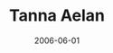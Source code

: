 ---
layout: cassette
title: "Tanna Aelan"
date: 2006-06-01
publish: 2016-06-01
category: Single
tags: [rexly, way_back_productions]
artist: "Rexly"
description: "Tanna Aelan<br>ft. Way Back Productions"
artwork: "0BwOVcFj5qu4Tb0gxUWFtSWE2QXM"
cassette: "0BwOVcFj5qu4TeVdMVmw3cENFV1U"
socialmedia: ""
download: ""
side-a: "'rexly_-_tanna_aelan'"
side-b: "'rexly_-_tanna_aelan'"
icon: '<i class="demo-icon icon-cassette"></i>'
---